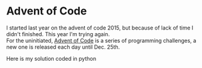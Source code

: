 # Advent of Code

I started last year on the advent of code 2015, but because of lack of time I 
didn't finished. This year I'm trying again.  
For the uninitiated, [Advent of Code](http://adventofcode.com/) is a series of
programming challenges, a new one is released each day until Dec. 25th.

Here is my solution coded in python


